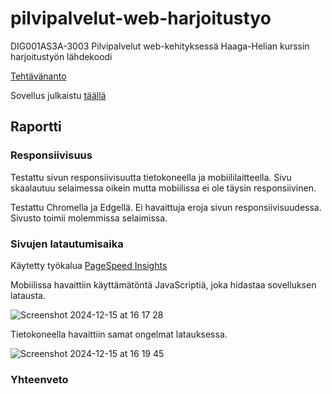# pilvipalvelut-web-harjoitustyo
DIG001AS3A-3003 Pilvipalvelut web-kehityksessä Haaga-Helian kurssin harjoitustyön lähdekoodi

[Tehtävänanto](https://github.com/Pilvipalvelut/web-kehityksessa/blob/main/harjoitustyo.md)

Sovellus julkaistu [täällä](https://janteh.github.io/pilvipalvelut-webkehitys/harjoitustyo/index.html)

## Raportti

### Responsiivisuus

Testattu sivun responsiivisuutta tietokoneella ja mobiililaitteella. Sivu skaalautuu selaimessa oikein mutta mobiilissa ei ole täysin responsiivinen.

Testattu Chromella ja Edgellä. Ei havaittuja eroja sivun responsiivisuudessa. Sivusto toimii molemmissa selaimissa.

### Sivujen latautumisaika

Käytetty työkalua [PageSpeed Insights](https://pagespeed.web.dev/analysis/https-harjoitustyo-vercel-app/zpnd7dtp3q?form_factor=desktop)

Mobiilissa havaittiin käyttämätöntä JavaScriptiä, joka hidastaa sovelluksen latausta.

![Screenshot 2024-12-15 at 16 17 28](https://github.com/user-attachments/assets/905f4d7e-40b4-441e-8911-c2c582ebe278)

Tietokoneella havaittiin samat ongelmat latauksessa.

![Screenshot 2024-12-15 at 16 19 45](https://github.com/user-attachments/assets/b41ec9d1-9519-41fa-8843-a281e016e9d7)

### Yhteenveto

